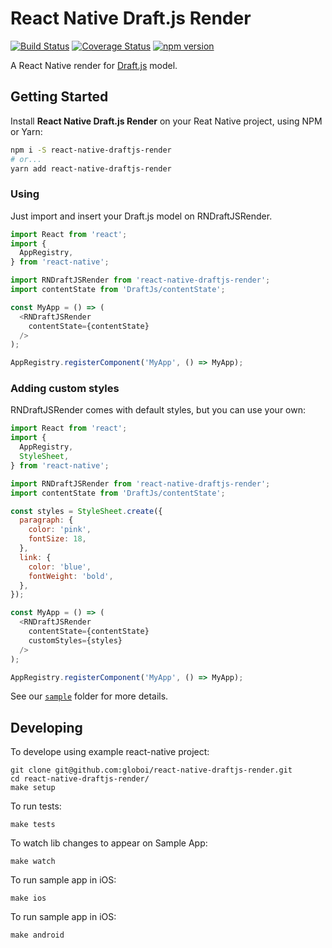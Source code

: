 # React Native Draft.js Render

[![Build Status](https://travis-ci.org/globocom/react-native-draftjs-render.svg?branch=master)](https://travis-ci.org/globocom/react-native-draftjs-render)
[![Coverage Status](https://coveralls.io/repos/github/globocom/react-native-draftjs-render/badge.svg?branch=feature%2Fcoveralls)](https://coveralls.io/github/globocom/react-native-draftjs-render?branch=feature%2Fcoveralls)
[![npm version](https://badge.fury.io/js/react-native-draftjs-render.svg)](https://www.npmjs.com/package/react-native-draftjs-render)

A React Native render for [Draft.js](http://draftjs.org/) model.

## Getting Started
Install **React Native Draft.js Render** on your Reat Native project, using NPM or Yarn:

```sh
npm i -S react-native-draftjs-render
# or...
yarn add react-native-draftjs-render
```

### Using
Just import and insert your Draft.js model on RNDraftJSRender.

```js
import React from 'react';
import {
  AppRegistry,
} from 'react-native';

import RNDraftJSRender from 'react-native-draftjs-render';
import contentState from 'DraftJs/contentState';

const MyApp = () => (
  <RNDraftJSRender
    contentState={contentState}
  />
);

AppRegistry.registerComponent('MyApp', () => MyApp);
```

### Adding custom styles
RNDraftJSRender comes with default styles, but you can use your own:

```js
import React from 'react';
import {
  AppRegistry,
  StyleSheet,
} from 'react-native';

import RNDraftJSRender from 'react-native-draftjs-render';
import contentState from 'DraftJs/contentState';

const styles = StyleSheet.create({
  paragraph: {
    color: 'pink',
    fontSize: 18,
  },
  link: {
    color: 'blue',
    fontWeight: 'bold',
  },
});

const MyApp = () => (
  <RNDraftJSRender
    contentState={contentState}
    customStyles={styles}
  />
);

AppRegistry.registerComponent('MyApp', () => MyApp);
```

See our [`sample`](https://github.com/globocom/react-native-draftjs-render/tree/master/sample) folder for more details.

## Developing

To develope using example react-native project:

```
git clone git@github.com:globoi/react-native-draftjs-render.git
cd react-native-draftjs-render/
make setup
```
To run tests:

```
make tests
```

To watch lib changes to appear on Sample App:

```
make watch
```

To run sample app in iOS:

```
make ios
```

To run sample app in iOS:

```
make android
```
